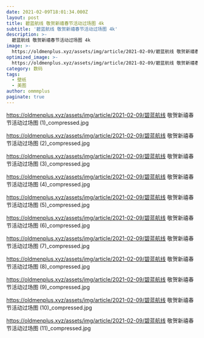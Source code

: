 ```yaml
---
date: 2021-02-09T18:01:34.000Z
layout: post
title: 碧蓝航线 敬贺新禧春节活动过场图 4k
subtitle: '碧蓝航线 敬贺新禧春节活动过场图 4k'
description: >-
  碧蓝航线 敬贺新禧春节活动过场图 4k
image: >-
  https://oldmenplus.xyz/assets/img/article/2021-02-09/碧蓝航线 敬贺新禧春节活动过场图.jpg
optimized_image: >-
  https://oldmenplus.xyz/assets/img/article/2021-02-09/碧蓝航线 敬贺新禧春节活动过场图.jpg
category: 数码
tags:
  - 壁纸
  - 美图
author: ommmplus
paginate: true
---
```


https://oldmenplus.xyz/assets/img/article/2021-02-09/碧蓝航线 敬贺新禧春节活动过场图 (1)_compressed.jpg

https://oldmenplus.xyz/assets/img/article/2021-02-09/碧蓝航线 敬贺新禧春节活动过场图 (2)_compressed.jpg

https://oldmenplus.xyz/assets/img/article/2021-02-09/碧蓝航线 敬贺新禧春节活动过场图 (3)_compressed.jpg

https://oldmenplus.xyz/assets/img/article/2021-02-09/碧蓝航线 敬贺新禧春节活动过场图 (4)_compressed.jpg

https://oldmenplus.xyz/assets/img/article/2021-02-09/碧蓝航线 敬贺新禧春节活动过场图 (5)_compressed.jpg

https://oldmenplus.xyz/assets/img/article/2021-02-09/碧蓝航线 敬贺新禧春节活动过场图 (6)_compressed.jpg

https://oldmenplus.xyz/assets/img/article/2021-02-09/碧蓝航线 敬贺新禧春节活动过场图 (7)_compressed.jpg

https://oldmenplus.xyz/assets/img/article/2021-02-09/碧蓝航线 敬贺新禧春节活动过场图 (8)_compressed.jpg

https://oldmenplus.xyz/assets/img/article/2021-02-09/碧蓝航线 敬贺新禧春节活动过场图 (9)_compressed.jpg

https://oldmenplus.xyz/assets/img/article/2021-02-09/碧蓝航线 敬贺新禧春节活动过场图 (10)_compressed.jpg

https://oldmenplus.xyz/assets/img/article/2021-02-09/碧蓝航线 敬贺新禧春节活动过场图 (11)_compressed.jpg